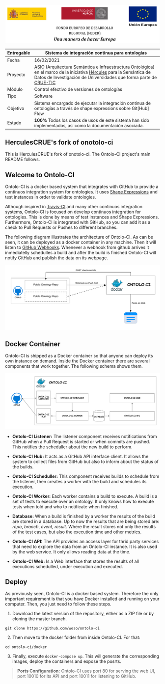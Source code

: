 ![](https://github.com/HerculesCRUE/ib-asio-docs-/blob/master/images/logos_feder.png)

| Entregable     | Sistema de integración continua para ontologías              |
| -------------- | ------------------------------------------------------------ |
| Fecha          | 16/02/2021                                                   |
| Proyecto       | [ASIO](https://www.um.es/web/hercules/proyectos/asio) (Arquitectura Semántica e Infraestructura Ontológica) en el marco de la iniciativa [Hércules](https://www.um.es/web/hercules/) para la Semántica de Datos de Investigación de Universidades que forma parte de [CRUE-TIC](https://www.crue.org/proyecto/hercules/) |
| Módulo         | Control efectivo de versiones de ontologías                  |
| Tipo           | Software                                                     |
| Objetivo       | Sistema encargado de ejecutar la integración continua de ontologías a través de shape expressions sobre Git[Hub] Flow |
| Estado         | **100%** Todos los casos de usos de este sistema han sido implementados, así como la documentación asociada. |

## HerculesCRUE's fork of onotolo-ci

This is HerculesCRUE's fork of onotolo-ci. The Ontolo-CI project's main README follows.

## Welcome to Ontolo-CI

Ontolo-CI is a docker based system that integrates with GitHub to provide a continuos integration system for ontologies. It uses [Shape Expressions](http://shex.io) and test instances in order to validate ontologies.

Although inspired in [Travis-CI](https://github.com/travis-ci/travis-ci) and many other continuos integration systems, Ontolo-CI is focused on develop continuos integration for ontologies. This is done by means of test instances and Shape Expressions. Furthermore, Ontolo-CI is integrated with GitHub, so you can add it as a check to Pull Requests or Pushes to different branches.

The following diagram illustrates the architecture of Ontolo-CI. As can be seen, it can be deployed as a docker container in any machine. Then it will listen to [GitHub Webhooks](https://developer.github.com/webhooks/). Whenever a webhook from github arrives it inmediatelly schedulles a build and after the build is finished Ontolo-CI will notify GitHub and publish the data on its webpage.

![](docs/images/ontolo-ci-main-schema.png)

## Docker Container

Ontolo-CI is shipped as a Docker container so that anyone can deploy its own instance on demand. Inside the Docker container there are several components that work together. The following schema shows them.

![](docs/images/ontolo-ci-schema-docker.png)

 - **Ontolo-CI Listener:** The listener component receives notifications from GitHub when a Pull Request is started or when commits are pushed. This notifies the scheduller about the new build to perform.

 - **Ontolo-CI Hub:** It acts as a GitHub API interface client. It allows the system to collect files from GitHub but also to inform about the status of the builds.

 - **Ontolo-CI Scheduller:** This component receives builds to schedule from the listener, then creates a worker with the build and schedules its execution.

 - **Ontolo-CI Worker:** Each worker contains a build to execute. A build is a set of tests to execute over an ontology. It only knows how to execute tests when told and who to notificate when finished.

 - **Database:** When a build is finished by a worker the results of the build are stored in a database. Up to now the results that are being stored are: _repo_, _branch_, _event_, _result_. Where the result stores not only the results of the test cases, but also the execution time and other metrics.

 - **Ontolo-CI API:** The API provides an access layer for thrid party services that need to explore the data from an Ontolo-CI instance. It is also used by the web service. It only allows reading data at the time.

 - **Ontolo-CI Web:** Is a Web interface that stores the results of all executions schedulled, under execution and executed.

## Deploy

As previously seen, Ontolo-CI is a docker based system. Therefore the only important requirement is that you have Docker installed and running on your computer.
Then, you just need to follow these steps.

1. Download the latest version of the repository, either as a ZIP file or by cloning the master branch.
```shell
git clone https://github.com/weso/ontolo-ci
```

2. Then move to the docker folder from inside Ontolo-CI. For that:
```shell
cd ontolo-ci/docker
```

3. Finally, execute `docker-compose up`. This will generate the corresponding images, deploy the containers and expose the posrts.

> **Ports Configuration:** Ontolo-CI uses port 80 for serving the web UI, port 10010 for its API and port 10011 for listening to GitHub. 
